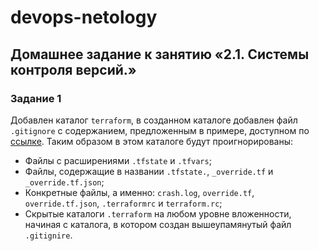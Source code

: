 # devops-netology
## Домашнее задание к занятию «2.1. Системы контроля версий.»
### Задание 1
Добавлен каталог `terraform`, в созданном каталоге добавлен файл `.gitignore` с содержанием, предложенным в примере, доступном по [ссылке](https://github.com/github/gitignore/blob/master/Terraform.gitignore).
Таким образом в этом каталоге будут проигнорированы:
  - Файлы с расширениями `.tfstate` и `.tfvars`;
  - Файлы, содержащие в названии `.tfstate.`, `_override.tf` и `_override.tf.json`;
  - Конкретные файлы, а именно: `crash.log`, `override.tf`, `override.tf.json`, `.terraformrc` и `terraform.rc`;
  - Скрытые каталоги `.terraform` на любом уровне вложенности, начиная с каталога, в котором создан вышеупамянутый файл `.gitignire`.

